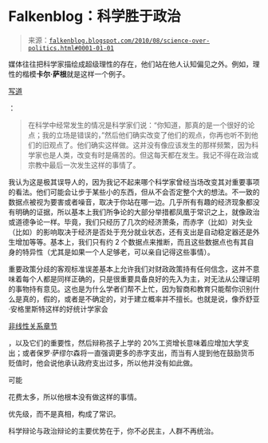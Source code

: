 <!--yml

分类：未分类

日期：2024 年 05 月 12 日 21:22:44

-->

# Falkenblog：科学胜于政治

> 来源：[`falkenblog.blogspot.com/2010/08/science-over-politics.html#0001-01-01`](http://falkenblog.blogspot.com/2010/08/science-over-politics.html#0001-01-01)

媒体往往把科学家描绘成超级理性的存在，他们站在他人认知偏见之外。例如，理性的楷模**卡尔·萨根**就是这样一个例子。

[写道](http://www.pithypedia.com/?author=Carl+Sagan)

：

> 在科学中经常发生的情况是科学家们说：“你知道，那真的是一个很好的论点；我的立场是错误的，”然后他们确实改变了他们的观点，你再也听不到他们的旧观点了。他们确实这样做。这并没有像应该发生的那样频繁，因为科学家也是人类，改变有时是痛苦的。但这每天都在发生。我记不得在政治或宗教中最后一次发生这样的事情了。

我认为这是极其误导人的，因为我记不起来哪个科学家曾经当场改变其对重要事项的看法。他们可能会让步于某些小的东西，但从不会否定整个大的想法。不一致的数据点被视为要害或者噪音，取决于你站在哪一边。几乎所有有趣的经济现象都没有明确的证据，所以基本上我们所争论的大部分举措都凤凰于常识之上，就像政治或道德争论一样。毕竟，我们只经历了几次的经济萧条，而赤字（比如）对失业（比如）的影响取决于经济是否处于充分就业状态，还有支出是自动稳定器还是外生增加等等。基本上，我们只有约 2 个数据点来推断，而且这些数据点也有其自身的特异性（尤其是如果一个人足够老，可以亲自记得这些事情）。

重要政策分歧的客观标准误差基本上允许我们对财政政策持有任何信念，这并不意味着每个人都是同样正确的，只是很重要具备良好的先入为主，对无法从公理证明的事物持有意见。这也是为什么学者们帮不上忙，因为智商和教育只能帮你识别什么是真的，假的，或者是不确定的，对于建立概率并不擅长。也就是说，像乔舒亚·安格里斯特这样的好统计学家会

[非线性关系章节](http://falkenblog.blogspot.com/2010/05/mostly-harmless-econometrics.html)

，以及它们的重要性，然后辩称孩子上学的 20%工资增长意味着应增加大学支出；或者保罗·萨缪尔森将一直强调更多的赤字支出，而当有人提到他在鼓励货币贬值时，他会说他承认政府支出过多，所以他并没有如此做。

可能

花费太多，所以他根本没有做这样的事情。

优先级，而不是真相，构成了常识。

科学辩论与政治辩论的主要优势在于，你不必民主，人群不再统治。
